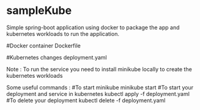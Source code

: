 # sampleKube
Simple spring-boot application using docker to package the app and kubernetes workloads to run the application.

#Docker container
Dockerfile

#Kubernetes changes
deployment.yaml

Note : To run the service you need to install minikube locally to create the kubernetes workloads

Some useful commands :
#To start minikube
minikube start
#To start your deployment and service in kubernetes
kubectl apply -f deployment.yaml
#To delete your deployment
kubectl delete -f deployment.yaml
 


